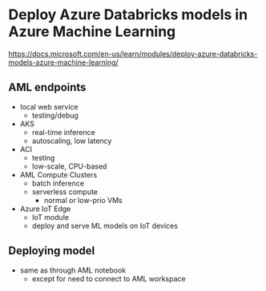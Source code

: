 # Deploy Azure Databricks models in Azure Machine Learning
<https://docs.microsoft.com/en-us/learn/modules/deploy-azure-databricks-models-azure-machine-learning/>

## AML endpoints
- local web service
  - testing/debug
- AKS
  - real-time inference
  - autoscaling, low latency
- ACI
  - testing
  - low-scale, CPU-based
- AML Compute Clusters
  - batch inference
  - serverless compute
    - normal or low-prio VMs
- Azure IoT Edge
  - IoT module
  - deploy and serve ML models on IoT devices

## Deploying model
- same as through AML notebook
  - except for need to connect to AML workspace